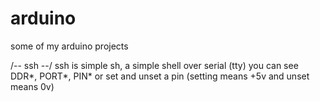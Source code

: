 # arduino
some of my arduino projects


/--  ssh  --/
ssh is simple sh, a simple shell over serial (tty)
you can see DDR*, PORT*, PIN*
or set and unset a pin (setting means +5v and unset means 0v)
